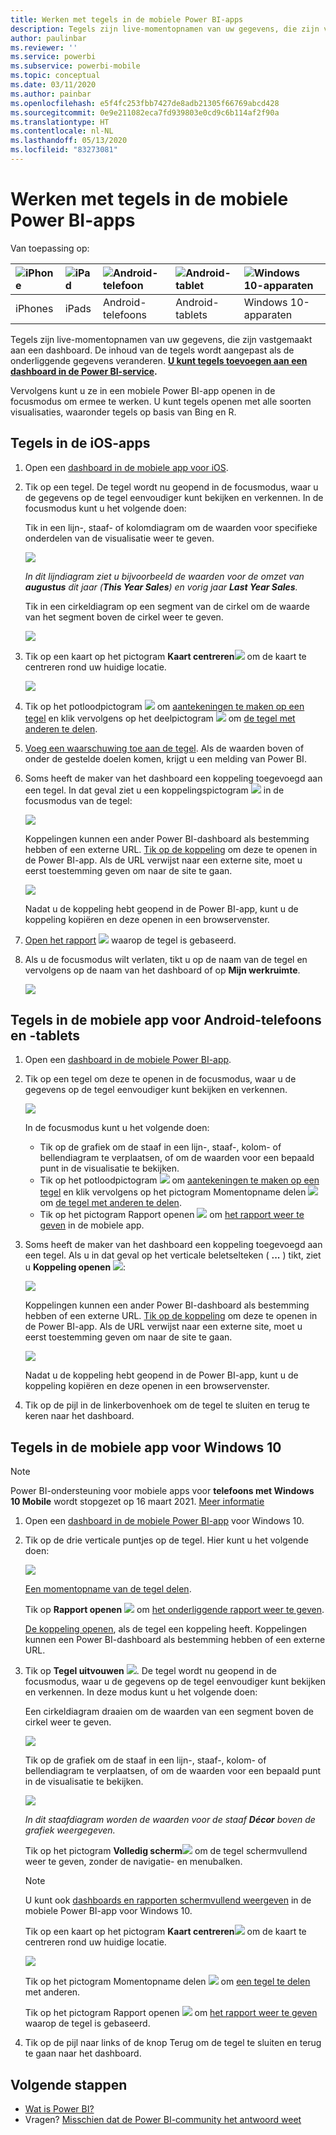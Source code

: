 ```yaml
---
title: Werken met tegels in de mobiele Power BI-apps
description: Tegels zijn live-momentopnamen van uw gegevens, die zijn vastgemaakt aan een dashboard. Lees hier alles over de interactie met tegels in de mobiele Power BI-apps.
author: paulinbar
ms.reviewer: ''
ms.service: powerbi
ms.subservice: powerbi-mobile
ms.topic: conceptual
ms.date: 03/11/2020
ms.author: painbar
ms.openlocfilehash: e5f4fc253fbb7427de8adb21305f66769abcd428
ms.sourcegitcommit: 0e9e211082eca7fd939803e0cd9c6b114af2f90a
ms.translationtype: HT
ms.contentlocale: nl-NL
ms.lasthandoff: 05/13/2020
ms.locfileid: "83273081"
---
```

# <a name="explore-tiles-in-the-power-bi-mobile-apps"></a>Werken met tegels in de mobiele Power BI-apps
Van toepassing op:

| ![iPhone](./media/mobile-tiles-in-the-mobile-apps/iphone-logo-50-px.png) | ![iPad](./media/mobile-tiles-in-the-mobile-apps/ipad-logo-50-px.png) | ![Android-telefoon](./media/mobile-tiles-in-the-mobile-apps/android-phone-logo-50-px.png) | ![Android-tablet](./media/mobile-tiles-in-the-mobile-apps/android-tablet-logo-50-px.png) | ![Windows 10-apparaten](./media/mobile-tiles-in-the-mobile-apps/win-10-logo-50-px.png) |
|:--- |:--- |:--- |:--- |:--- |
| iPhones |iPads |Android-telefoons |Android-tablets |Windows 10-apparaten |

Tegels zijn live-momentopnamen van uw gegevens, die zijn vastgemaakt aan een dashboard. De inhoud van de tegels wordt aangepast als de onderliggende gegevens veranderen. **[U kunt tegels toevoegen aan een dashboard in de Power BI-service](../end-user-tiles.md).** 

Vervolgens kunt u ze in een mobiele Power BI-app openen in de focusmodus om ermee te werken. U kunt tegels openen met alle soorten visualisaties, waaronder tegels op basis van Bing en R.

## <a name="tiles-in-the-ios-apps"></a>Tegels in de iOS-apps

1. Open een [dashboard in de mobiele app voor iOS](mobile-apps-view-dashboard.md).
2. Tik op een tegel. De tegel wordt nu geopend in de focusmodus, waar u de gegevens op de tegel eenvoudiger kunt bekijken en verkennen. In de focusmodus kunt u het volgende doen:
   
   Tik in een lijn-, staaf- of kolomdiagram om de waarden voor specifieke onderdelen van de visualisatie weer te geven.
   
    ![](media/mobile-tiles-in-the-mobile-apps/power-bi-iphone-line-tile-values.png)
   
   *In dit lijndiagram ziet u bijvoorbeeld de waarden voor de omzet van **augustus** dit jaar (**This Year Sales**) en vorig jaar **Last Year Sales**.*  
   
   Tik in een cirkeldiagram op een segment van de cirkel om de waarde van het segment boven de cirkel weer te geven.  
   
   ![](media/mobile-tiles-in-the-mobile-apps/power-bi-ipad-tile-pie.png)
3. Tik op een kaart op het pictogram **Kaart centreren**![](media/mobile-tiles-in-the-mobile-apps/power-bi-center-map-icon.png) om de kaart te centreren rond uw huidige locatie.

   ![](media/mobile-tiles-in-the-mobile-apps/power-bi-ipad-center-map.png)

4. Tik op het potloodpictogram ![](./media/mobile-tiles-in-the-mobile-apps/power-bi-iphone-annotate-icon.png) om [aantekeningen te maken op een tegel](mobile-annotate-and-share-a-tile-from-the-mobile-apps.md#annotate-and-share-the-tile-report-or-visual) en klik vervolgens op het deelpictogram ![](./media/mobile-tiles-in-the-mobile-apps/power-bi-iphone-share-icon.png) om [de tegel met anderen te delen](mobile-annotate-and-share-a-tile-from-the-mobile-apps.md#annotate-and-share-the-tile-report-or-visual).

5. [Voeg een waarschuwing toe aan de tegel](mobile-set-data-alerts-in-the-mobile-apps.md). Als de waarden boven of onder de gestelde doelen komen, krijgt u een melding van Power BI.

6. Soms heeft de maker van het dashboard een koppeling toegevoegd aan een tegel. In dat geval ziet u een koppelingspictogram ![](media/mobile-tiles-in-the-mobile-apps/power-bi-iphone-link-icon.png) in de focusmodus van de tegel:
   
    ![](media/mobile-tiles-in-the-mobile-apps/power-bi-iphone-tile-link.png)
   
    Koppelingen kunnen een ander Power BI-dashboard als bestemming hebben of een externe URL. [Tik op de koppeling](../../create-reports/service-dashboard-edit-tile.md#hyperlink) om deze te openen in de Power BI-app. Als de URL verwijst naar een externe site, moet u eerst toestemming geven om naar de site te gaan.
   
    ![](media/mobile-tiles-in-the-mobile-apps/pbi_andr_openlinkmessage.png)
   
    Nadat u de koppeling hebt geopend in de Power BI-app, kunt u de koppeling kopiëren en deze openen in een browservenster.
7. [Open het rapport](mobile-reports-in-the-mobile-apps.md) ![](././media/mobile-tiles-in-the-mobile-apps/power-bi-ipad-open-report-icon.png) waarop de tegel is gebaseerd.
8. Als u de focusmodus wilt verlaten, tikt u op de naam van de tegel en vervolgens op de naam van het dashboard of op **Mijn werkruimte**.
   
    ![](media/mobile-tiles-in-the-mobile-apps/power-bi-ipad-tile-breadcrumb.png)

## <a name="tiles-in-the-mobile-app-for-android-phones-and-tablets"></a>Tegels in de mobiele app voor Android-telefoons en -tablets
1. Open een [dashboard in de mobiele Power BI-app](mobile-apps-view-dashboard.md).
2. Tik op een tegel om deze te openen in de focusmodus, waar u de gegevens op de tegel eenvoudiger kunt bekijken en verkennen.
   
   ![](media/mobile-tiles-in-the-mobile-apps/power-bi-android-tablet-tile.png)
   
    In de focusmodus kunt u het volgende doen:
   
   * Tik op de grafiek om de staaf in een lijn-, staaf-, kolom- of bellendiagram te verplaatsen, of om de waarden voor een bepaald punt in de visualisatie te bekijken.  
   * Tik op het potloodpictogram ![](./media/mobile-tiles-in-the-mobile-apps/power-bi-iphone-annotate-icon.png) om [aantekeningen te maken op een tegel](mobile-annotate-and-share-a-tile-from-the-mobile-apps.md#annotate-and-share-the-tile-report-or-visual) en klik vervolgens op het pictogram Momentopname delen ![](./media/mobile-tiles-in-the-mobile-apps/pbi_andr_sharesnapicon.png) om [de tegel met anderen te delen](mobile-annotate-and-share-a-tile-from-the-mobile-apps.md#annotate-and-share-the-tile-report-or-visual).
   * Tik op het pictogram Rapport openen ![](./media/mobile-tiles-in-the-mobile-apps/power-bi-android-tablet-open-report-icon.png) om [het rapport weer te geven](mobile-reports-in-the-mobile-apps.md) in de mobiele app.
3. Soms heeft de maker van het dashboard een koppeling toegevoegd aan een tegel. Als u in dat geval op het verticale beletselteken ( **...** ) tikt, ziet u **Koppeling openen** ![](media/mobile-tiles-in-the-mobile-apps/power-bi-iphone-link-icon.png):
   
    ![](media/mobile-tiles-in-the-mobile-apps/power-bi-android-tile-link.png)
   
    Koppelingen kunnen een ander Power BI-dashboard als bestemming hebben of een externe URL. [Tik op de koppeling](../../create-reports/service-dashboard-edit-tile.md#hyperlink) om deze te openen in de Power BI-app. Als de URL verwijst naar een externe site, moet u eerst toestemming geven om naar de site te gaan.
   
    ![](media/mobile-tiles-in-the-mobile-apps/pbi_andr_openlinkmessage.png)
   
    Nadat u de koppeling hebt geopend in de Power BI-app, kunt u de koppeling kopiëren en deze openen in een browservenster.
4. Tik op de pijl in de linkerbovenhoek om de tegel te sluiten en terug te keren naar het dashboard.

## <a name="tiles-in-the-windows-10-mobile-app"></a>Tegels in de mobiele app voor Windows 10

>[!NOTE]
>Power BI-ondersteuning voor mobiele apps voor **telefoons met Windows 10 Mobile** wordt stopgezet op 16 maart 2021. [Meer informatie](https://go.microsoft.com/fwlink/?linkid=2121400)

1. Open een [dashboard in de mobiele Power BI-app](mobile-apps-view-dashboard.md) voor Windows 10.
2. Tik op de drie verticale puntjes op de tegel. Hier kunt u het volgende doen: 
   
    ![](media/mobile-tiles-in-the-mobile-apps/pbi_win10tileellpslink.png)
   
    [Een momentopname van de tegel delen](mobile-windows-10-phone-app-get-started.md).
   
    Tik op **Rapport openen** ![](././media/mobile-tiles-in-the-mobile-apps/power-bi-ipad-open-report-icon.png) om [het onderliggende rapport weer te geven](mobile-reports-in-the-mobile-apps.md).
   
    [De koppeling openen](../../create-reports/service-dashboard-edit-tile.md#hyperlink), als de tegel een koppeling heeft. Koppelingen kunnen een Power BI-dashboard als bestemming hebben of een externe URL.
3. Tik op **Tegel uitvouwen** ![](media/mobile-tiles-in-the-mobile-apps/power-bi-windows-10-focus-mode-icon.png). De tegel wordt nu geopend in de focusmodus, waar u de gegevens op de tegel eenvoudiger kunt bekijken en verkennen. In deze modus kunt u het volgende doen:
   
   Een cirkeldiagram draaien om de waarden van een segment boven de cirkel weer te geven.  
   
   ![](media/mobile-tiles-in-the-mobile-apps/power-bi-windows-10-pie-focus-mode.png)
   
   Tik op de grafiek om de staaf in een lijn-, staaf-, kolom- of bellendiagram te verplaatsen, of om de waarden voor een bepaald punt in de visualisatie te bekijken.  
   
   ![](media/mobile-tiles-in-the-mobile-apps/pbi_win10ph_bartile0316.png)
   
   *In dit staafdiagram worden de waarden voor de staaf **Décor** boven de grafiek weergegeven.*
   
   Tik op het pictogram **Volledig scherm**![](media/mobile-tiles-in-the-mobile-apps/power-bi-full-screen-icon.png) om de tegel schermvullend weer te geven, zonder de navigatie- en menubalken.
   
   > [!NOTE]
   > U kunt ook [dashboards en rapporten schermvullend weergeven](mobile-windows-10-app-presentation-mode.md) in de mobiele Power BI-app voor Windows 10.
   > 
   > 
   
   Tik op een kaart op het pictogram **Kaart centreren**![](media/mobile-tiles-in-the-mobile-apps/power-bi-center-map-icon.png) om de kaart te centreren rond uw huidige locatie.
   
   ![](media/mobile-tiles-in-the-mobile-apps/power-bi-windows-10-center-map.png)
   
   Tik op het pictogram Momentopname delen ![](./media/mobile-tiles-in-the-mobile-apps/pbi_win10ph_shareicon.png) om [een tegel te delen](mobile-windows-10-phone-app-get-started.md) met anderen.   
   
   Tik op het pictogram Rapport openen ![](././media/mobile-tiles-in-the-mobile-apps/power-bi-ipad-open-report-icon.png) om [het rapport weer te geven](mobile-reports-in-the-mobile-apps.md) waarop de tegel is gebaseerd. 
4. Tik op de pijl naar links of de knop Terug om de tegel te sluiten en terug te gaan naar het dashboard.

## <a name="next-steps"></a>Volgende stappen
* [Wat is Power BI?](../../fundamentals/power-bi-overview.md)
* Vragen? [Misschien dat de Power BI-community het antwoord weet](https://community.powerbi.com/)
